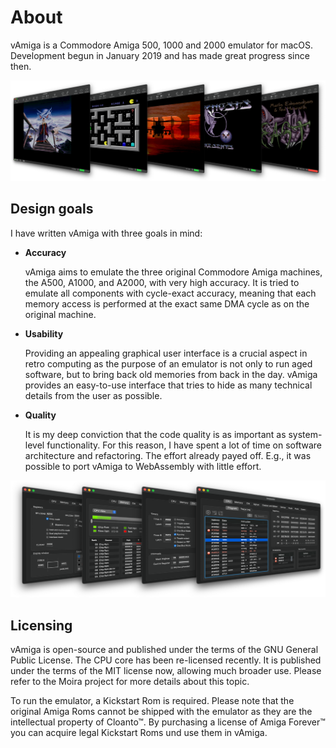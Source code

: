# About

vAmiga is a Commodore Amiga 500, 1000 and 2000 emulator for macOS. Development begun in January 2019 and has made great progress since then.

![Screenshots](../images/va-games.png "vAmiga screenshots")

## Design goals 

I have written vAmiga with three goals in mind:

- **Accuracy**

  vAmiga aims to emulate the three original Commodore Amiga machines, the A500, A1000, and A2000, with very high accuracy. It is tried to emulate all components with cycle-exact accuracy, meaning that each memory access is  performed at the exact same DMA cycle as on the original machine.

- **Usability**

  Providing an appealing graphical user interface is a crucial aspect in retro computing as the purpose of an emulator is not only to run aged software, but to bring back old memories from back in the day. vAmiga provides an easy-to-use interface that tries to hide as many technical details from the user as possible.

- **Quality**

  It is my deep conviction that the code quality is as important as system-level functionality. For this reason, I have spent a lot of time on software architecture and refactoring. The effort already payed off. E.g., it was possible to port vAmiga to WebAssembly with little effort. 

![Inspectors](../images/va-inspectors.png "Inspector panels")

## Licensing

vAmiga is open-source and published under the terms of the GNU General Public License. The CPU core has been re-licensed recently. It is published under the terms of the MIT license now, allowing much broader use. Please refer to the Moira project for more details about this topic.

To run the emulator, a Kickstart Rom is required. Please note that the original Amiga Roms cannot be shipped with the emulator as they are the intellectual property of Cloanto™. By purchasing a license of Amiga Forever™ you can acquire legal Kickstart Roms und use them in vAmiga.
